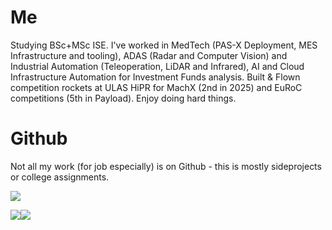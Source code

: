 # Me

Studying BSc+MSc ISE. I've worked in MedTech (PAS-X Deployment, MES Infrastructure and tooling), ADAS (Radar and Computer Vision) and Industrial Automation (Teleoperation, LiDAR and Infrared), AI and Cloud Infrastructure Automation for Investment Funds analysis. Built & Flown competition rockets at ULAS HiPR for MachX (2nd in 2025) and EuRoC competitions (5th in Payload). Enjoy doing hard things.

# Github

Not all my work (for job especially) is on Github - this is mostly sideprojects or college assignments.
  
![](http://github-profile-summary-cards.vercel.app/api/cards/profile-details?username=bxrne&theme=gruvbox)

![](http://github-profile-summary-cards.vercel.app/api/cards/repos-per-language?username=bxrne&theme=gruvbox)![](http://github-profile-summary-cards.vercel.app/api/cards/most-commit-language?username=bxrne&theme=gruvbox)
